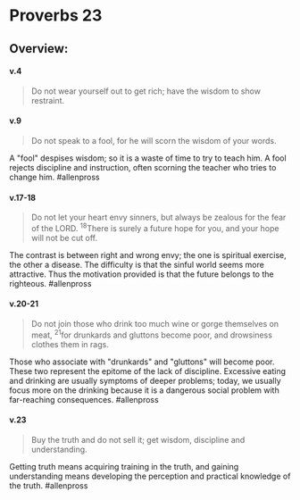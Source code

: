 # Proverbs 23

## Overview:


#### v.4
>Do not wear yourself out to get rich; have the wisdom to show restraint.

#### v.9
>Do not speak to a fool, for he will scorn the wisdom of your words.

A "fool" despises wisdom; so it is a waste of time to try to teach him. A fool rejects discipline and instruction, often scorning the teacher who tries to change him.
#allenpross 

#### v.17-18
>Do not let your heart envy sinners, but always be zealous for the fear of the LORD. <sup>18</sup>There is surely a future hope for you, and your hope will not be cut off.

The contrast is between right and wrong envy; the one is spiritual exercise, the other a disease. The difficulty is that the sinful world seems more attractive. Thus the motivation provided is that the future belongs to the righteous.
#allenpross 

#### v.20-21
>Do not join those who drink too much wine or gorge themselves on meat, <sup>21</sup>for drunkards and gluttons become poor, and drowsiness clothes them in rags.

Those who associate with "drunkards" and "gluttons" will become poor. These two represent the epitome of the lack of discipline. Excessive eating and drinking are usually symptoms of deeper problems; today, we usually focus more on the drinking because it is a dangerous social problem with far-reaching consequences.
#allenpross 

#### v.23
>Buy the truth and do not sell it; get wisdom, discipline and understanding.

Getting truth means acquiring training in the truth, and gaining understanding means developing the perception and practical knowledge of the truth.
#allenpross 

